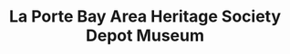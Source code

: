 ---
layout: repo
title: "La Porte Bay Area Heritage Society Depot Museum"
id: 17453
permalink: repos/17453/
---